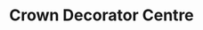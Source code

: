 ---
title: "Crown Decorator Centre"
url: /gateshead/crown-decorator-centre/
shop: interior decoration
---